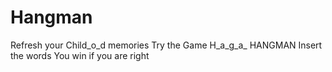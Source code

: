 # Hangman
Refresh your Child_o_d memories
Try the Game H_a_g_a_ HANGMAN
Insert the words 
You win if you are right
